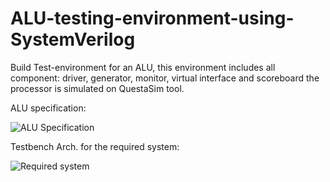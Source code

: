 # ALU-testing-environment-using-SystemVerilog
Build Test-environment for an ALU, this environment includes all component: driver, generator, monitor, virtual interface and scoreboard the processor is simulated on QuestaSim tool.

ALU specification:

![ALU Specification](https://user-images.githubusercontent.com/82594179/220399276-dfff0831-3ed1-4e61-bd9b-a316643b0fde.PNG)

Testbench Arch. for the required system:

![Required system](https://user-images.githubusercontent.com/82594179/220399425-4f348eee-8787-4e4e-abc0-d6f33459f073.PNG)
 
